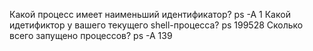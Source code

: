 Какой процесс имеет наименьший идентификатор? ps -A
1
Какой идетификтор у вашего текущего shell-процесса? ps
199528
Сколько всего запущено процессов? ps -A
139